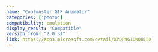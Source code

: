 ```yaml
---
name: "Coolmuster GIF Animator"
categories: ['photo']
compatibility: emulation
display_result: "Compatible"
version_from: "2.0.31"
link: https://apps.microsoft.com/detail/XPDP9610KDH15X
---
```

